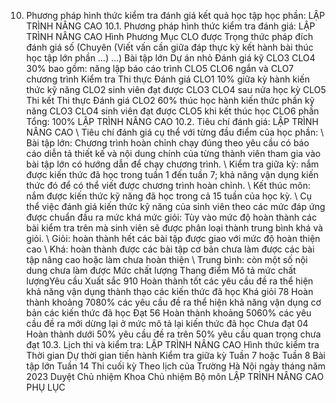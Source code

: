 10. Phương pháp hình thức kiểm tra đánh giá kết quả học tập học phần: LẬP TRÌNH NÂNG CAO
10.1. Phương pháp hình thức kiểm tra đánh giá: LẬP TRÌNH NÂNG CAO Hình Phương Mục CLO được Trọng thức pháp đích đánh giá số (Chuyên (Viết vấn cần giữa đáp thực kỳ kết hành bài thúc học tập lớn phần ...) ...) Bài tập lớn Dự án nhỏ Đánh giá kỹ CLO3 CLO4 30% bao gồm: năng lập báo cáo trình CLO5 CLO6 ngắn và CLO7 chương trình Kiểm tra Thi thực Đánh giá CLO1 10% giữa kỳ hành kiến thức kỹ năng CLO2 sinh viên đạt được CLO3 CLO4 sau nửa học kỳ CLO5 Thi kết Thi thực Đánh giá CLO2 60% thúc học hành kiến thức phần kỹ năng CLO3 CLO4 sinh viên đạt được CLO5 khi kết thúc học CLO6 phần Tổng: 100% LẬP TRÌNH NÂNG CAO 10.2. Tiêu chí đánh giá: LẬP TRÌNH NÂNG CAO \ Tiêu chí đánh giá cụ thể với từng đầu điểm của học phần:
\ Bài tập lớn: Chương trình hoàn chỉnh chạy đúng theo yêu cầu có báo
cáo diễn tả thiết kế và nội dung chính của từng thành viên tham gia vào
bài tập lớn có hướng dẫn để chạy chương trình.
\ Kiểm tra giữa kỳ: nắm được kiến thức đã học trong tuần 1 đến tuần 7;
khả năng vận dụng kiến thức đó để có thể viết được chương trình hoàn
chỉnh.
\ Kết thúc môn: nắm được kiến thức kỹ năng đã học trong cả 15 tuần của
học kỳ.
\ Cụ thể việc đánh giá kiến thức kỹ năng của sinh viên theo các mức
đáp ứng được chuẩn đầu ra mức khá mức giỏi:
Tùy vào mức độ hoàn thành các bài kiểm tra trên mà sinh viên sẽ được
phân loại thành trung bình khá và giỏi.
\ Giỏi: hoàn thành hết các bài tập được giao với mức độ hoàn thiện cao
\ Khá: hoàn thành được các bài tập cơ bản chưa làm được các bài tập
nâng cao hoặc làm chưa hoàn thiện
\ Trung bình: còn một số nội dung chưa làm được
Mức chất lượng Thang điểm Mô tả mức chất lượngYêu cầu Xuất sắc 910 Hoàn thành tốt các yêu cầu đề ra thể hiện khả năng vận dụng thành thạo các kiến thức đã học
Khá giỏi 78 Hoàn thành khoảng 7080% các yêu cầu đề ra thể hiện khả năng vận dụng cơ bản các kiến thức đã học
Đạt 56 Hoàn thành khoảng 5060% các yêu cầu đề ra mới dừng lại ở mức mô tả lại kiến thức đã học
Chưa đạt 04 Hoàn thành dưới 50% yêu cầu đề ra trên 50% yêu cầu quan trọng chưa đạt
10.3. Lịch thi và kiểm tra: LẬP TRÌNH NÂNG CAO Hình thức kiểm tra Thời gian Dự thời gian tiến hành Kiểm tra giữa kỳ Tuần 7 hoặc Tuần 8
Bài tập lớn Tuần 14
Thi cuối kỳ Theo lịch của Trường Hà Nội ngày tháng năm 2023 Duyệt Chủ nhiệm Khoa Chủ nhiệm Bộ môn LẬP TRÌNH NÂNG CAO
PHỤ LỤC
